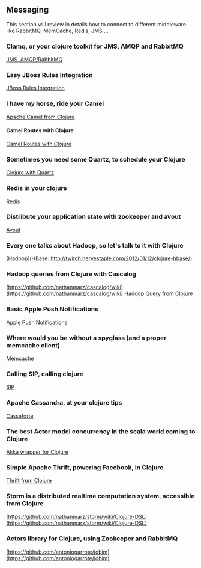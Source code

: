 ## Messaging

This section will review in details how to connect to different middleware like RabbitMQ, MemCache, Redis, JMS ...

### Clamq, or your clojure toolkit for JMS, AMQP and RabbitMQ
[JMS, AMQP/RabbitMQ](https://github.com/sbtourist/clamq)

### Easy JBoss Rules Integration
[JBoss Rules Integration](http://www.gettingcirrius.com/2010/12/using-jboss-rules-drools-in-clojure.html)

### I have my horse, ride your Camel
[Apache Camel from Clojure](https://github.com/denlab/apache-camel-clojure)

#### Camel Routes with Clojure
[Camel Routes with Clojure](https://github.com/hmanish/clj-camel)

### Sometimes you need some Quartz, to schedule your Clojure
[Clojure with Quartz](http://clojurequartz.info/articles/getting_started.html)

### Redis in your clojure
[Redis](https://github.com/wallrat/labs-redis-clojure)

### Distribute your application state with zookeeper and avout
[Avout](https://github.com/AlexBaranosky/avout)

### Every one talks about Hadoop, so let's talk to it with Clojure
[Hadoop](HBase: http://twitch.nervestaple.com/2012/01/12/clojure-hbase/)

### Hadoop queries from Clojure with Cascalog
[https://github.com/nathanmarz/cascalog/wiki](https://github.com/nathanmarz/cascalog/wiki)
Hadoop Query from Clojure

### Basic Apple Push Notifications
[Apple Push Notifications](https://github.com/HEROLABS/herolabs-apns)

### Where would you be without a spyglass (and a proper memcache client)
[Memcache](http://clojurememcached.info/articles/getting_started.html)

### Calling SIP, calling clojure
[SIP](https://github.com/Ruiyun/cljain)

### Apache Cassandra, at your clojure tips
[Cassaforte](https://github.com/clojurewerkz/cassaforte)

### The best Actor model concurrency in the scala world coming to Clojure
[Akka wrapper for Clojure](https://github.com/gaverhae/okku)

### Simple Apache Thrift, powering Facebook, in Clojure
[Thrift from Clojure](http://thecomputersarewinning.com/post/simple-thrift-in-clojure/)

### Storm is a distributed realtime computation system, accessible from Clojure
[https://github.com/nathanmarz/storm/wiki/Clojure-DSL](https://github.com/nathanmarz/storm/wiki/Clojure-DSL)

### Actors library for Clojure, using Zookeeper and RabbitMQ
[https://github.com/antoniogarrote/jobim](https://github.com/antoniogarrote/jobim)
